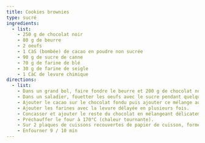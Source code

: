 ```yaml
---
title: Cookies brownies
type: sucré
ingredients:
  - list:
    - 250 g de chocolat noir
    - 80 g de beurre
    - 2 oeufs
    - 1 CàS (bombée) de cacao en poudre non sucrée
    - 90 g de sucre de canne
    - 70 g de farine de blé
    - 30 g de farine de seigle 
    - 1 CàC de levure chimique
directions:
  - list:
    - Dans un grand bol, faire fondre le beurre et 200 g de chocolat noir (bain marie, micro-onde ou four à 90°C).
    - Dans un saladier, fouetter les oeufs avec le sucre pendant quelques minutes.
    - Ajouter le cacao sur le chocolat fondu puis ajouter ce mélange au précédent.
    - Ajouter les farines avec la levure délayée en plusieurs fois.
    - Concasser et ajouter le reste du chocolat en mélangeant délicatement (du bas vers le haut) puis réserver au frigo (environ 30 min).
    - Préchauffer le four à 170°C (chaleur tournante).
    - Sur 2 plaques de cuissons recouvertes de papier de cuisson, former des boules à l'aide d'une cuillère à glace et les dispser en quinconce sur les plaques
    - Enfourner 9 / 10 min 
---
```

